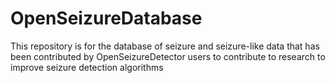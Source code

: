 # OpenSeizureDatabase
This repository is for the database of seizure and seizure-like data that has been contributed by OpenSeizureDetector users to contribute to research to improve seizure detection algorithms
